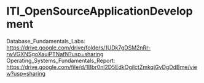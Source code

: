 # ITI_OpenSourceApplicationDevelopment

Database_Fundamentals_Labs: https://drive.google.com/drive/folders/1UDk7gDSM2nRr-rwVGXNSgoXauiPTNafN?usp=sharing
Operating_Systems_Fundamentals_Report: https://drive.google.com/file/d/1Bbr0nl2D5EdkOgilctZmkqiGvDgDdBme/view?usp=sharing
